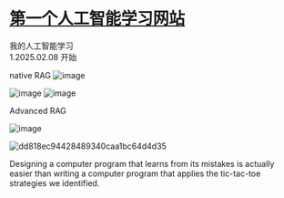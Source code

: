 # [第一个人工智能学习网站](https://brilliant.org/courses/intro-neural-networks/introduction-65/menace-short/?from_llp=computer-science)
我的人工智能学习<br>
1.2025.02.08 开始

native RAG
![image](https://github.com/user-attachments/assets/e5380073-2ed8-4378-b0a4-93df77c6b319)

![image](https://github.com/user-attachments/assets/da9ab192-c74b-4d83-a0e2-834bfa339b8e)
![image](https://github.com/user-attachments/assets/440994de-3052-4d3c-a746-4c8fa65455e1)


Advanced RAG

![image](https://github.com/user-attachments/assets/dd5bbfd8-47e2-4b0b-a134-3504aa73d847)

![dd818ec94428489340caa1bc64d4d35](https://github.com/user-attachments/assets/9a040f9d-9633-4a73-9429-7d58d6269ca7)

Designing a computer program that learns from its mistakes is actually easier than writing a computer program that applies the tic-tac-toe strategies we identified.

